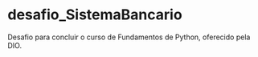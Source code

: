 # desafio_SistemaBancario
Desafio para concluir o curso de Fundamentos de Python, oferecido pela DIO.

